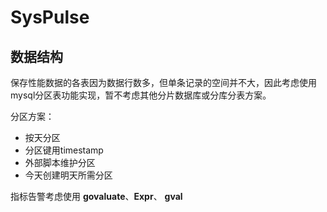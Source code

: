 # SysPulse
## 数据结构
保存性能数据的各表因为数据行数多，但单条记录的空间并不大，因此考虑使用mysql分区表功能实现，暂不考虑其他分片数据库或分库分表方案。

分区方案：
- 按天分区
- 分区键用timestamp
- 外部脚本维护分区
- 今天创建明天所需分区

指标告警考虑使用 **govaluate**、**Expr**、 **gval**